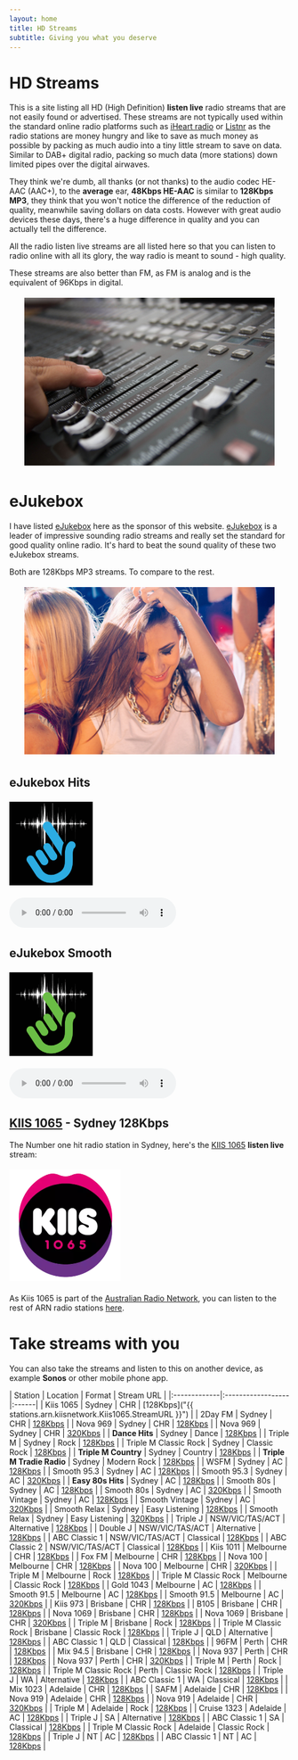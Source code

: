 ```yaml
---
layout: home
title: HD Streams
subtitle: Giving you what you deserve
---
```


# HD Streams

This is a site listing all HD (High Definition) **listen live** radio streams that are not easily found or advertised. These streams are not typically used within the standard online radio platforms such as [iHeart radio](https://www.iheart.com/) or [Listnr](https://www.listnr.com/) as the radio stations are money hungry and like to save as much money as possible by packing as much audio into a tiny little stream to save on data. Similar to DAB+ digital radio, packing so much data (more stations) down limited pipes over the digital airwaves.

They think we're dumb, all thanks (or not thanks) to the audio codec HE-AAC (AAC+), to the **average** ear, **48Kbps HE-AAC** is similar to **128Kbps MP3**, they think that you won't notice the difference of the reduction of quality, meanwhile saving dollars on data costs. However with great audio devices these days, there's a huge difference in quality and you can actually tell the difference. 

All the radio listen live streams are all listed here so that you can listen to radio online with all its glory, the way radio is meant to sound - high quality.

These streams are also better than FM, as FM is analog and is the equivalent of 96Kbps in digital.

<p align="center">
<img style="vertical-align:left;margin:5px 0px 5px 0px" width="450" src="/assets/img/shutterstock_204979480.jpg">
</p>

# eJukebox

I have listed [eJukebox](https://ejukebox.com.au) here as the sponsor of this website. [eJukebox](https://ejukebox.com.au) is a leader of impressive sounding radio streams and really set the standard for good quality online radio. It's hard to beat the sound quality of these two eJukebox streams. 

Both are 128Kbps MP3 streams. To compare to the rest.

<p align="center">
<img style="vertical-align:left;margin:5px 0px 5px 0px" width="450" src="/assets/img/hire-dance1.jpg">
</p>

## eJukebox Hits

<p align="left"><a href="https://www.iheart.com/live/ejukebox-hits-9243">
<img style="vertical-align:left;margin:5px 0px 5px 0px" width="150" src="/assets/img/stations/eJukebox%20Hits_72dpi.png">
</a></p>

<!--Simplest syntax-->
<audio src="https://listen.ejukebox.net/one" type="audio/mpeg" controls>
  I'm sorry. You're browser doesn't support HTML5 <code>audio</code>.
</audio>

## eJukebox Smooth

<p align="left"><a href="https://www.iheart.com/live/ejukebox-smooth-9750">
<img style="vertical-align:left;margin:5px 0px 5px 0px" width="150" src="/assets/img/stations/eJukebox%20Smooth_72dpi.png">
</a></p>

<!--Simplest syntax-->
<audio src="https://listen.ejukebox.net/two" type="audio/mpeg" controls>
  I'm sorry. You're browser doesn't support HTML5 <code>audio</code>.
</audio>

## [KIIS 1065](https://www.kiis1065.com.au) - Sydney 128Kbps

The Number one hit radio station in Sydney, here's the [KIIS 1065](https://www.kiis1065.com.au) **listen live** stream:

<p align="left"><a href="https://playerservices.streamtheworld.com/api/livestream-redirect/ARN_KIIS1065_SC">
<img style="vertical-align:left;margin:5px 0px 5px 0px" width="200" src="/assets/img/stations/kiis1065.png">
</a></p>

<script type="module" src="https://cdn.jsdelivr.net/npm/media-chrome/+esm"></script>
<!--https://playerservices.streamtheworld.com/api/livestream-redirect/ARN_KIIS1065_SC-->
<!--http://27253.live.streamtheworld.com/ARN_KIIS1065AAC/HLS/playlist.m3u8-->
<media-controller audio>
  <audio
    slot="media"
    src="https://playerservices.streamtheworld.com/api/livestream-redirect/ARN_KIIS1065_SC"
  ></audio>
  <media-control-bar>
    <media-play-button></media-play-button>
    <media-time-display></media-time-display>
    <media-mute-button></media-mute-button>
    <media-volume-range></media-volume-range>
    <media-cast-button></media-cast-button>
    <media-airplay-button></media-airplay-button>
  </media-control-bar>
</media-controller>

<!-- <script type="module" src="https://data.jsdelivr.com/v1/package/npm/hls-video-element@latest"></script>

<media-controller audio>
  <hls-video
    src="https://mediaserviceslive.akamaized.net/hls/live/2038308/triplejnsw/masterhq.m3u8"
    slot="media"
    crossorigin
  ></hls-video>
  <media-control-bar>
    <media-play-button></media-play-button>
    <media-live-button></media-live-button>
    <media-mute-button></media-mute-button>
    <media-volume-range></media-volume-range>
    <media-cast-button></media-cast-button>
    <media-airplay-button></media-airplay-button>
  </media-control-bar>
</media-controller> -->

As Kiis 1065 is part of the [Australian Radio Network](https://arn.com.au), you can listen to the rest of ARN radio stations [here](arn).

# Take streams with you

You can also take the streams and listen to this on another device, as example **Sonos** or other mobile phone app. 

| Station | Location | Format | Stream URL |
|:-------------|:------------------|:------|
| Kiis 1065 | Sydney | CHR | [128Kbps]("{{ stations.arn.kiisnetwork.Kiis1065.StreamURL }}") |
| 2Day FM | Sydney | CHR | [128Kbps](https://wz2liw.scahw.com.au/live/2day_128.stream/playlist.m3u8) |
| Nova 969 | Sydney | CHR | [128Kbps](https://playerservices.streamtheworld.com/api/livestream-redirect/NOVA_969_AAC128_SC) |
| Nova 969 | Sydney | CHR | [320Kbps](https://playerservices.streamtheworld.com/api/livestream-redirect/NOVA_969_AAC320_SC) |
| **Dance Hits** | Sydney | Dance | [128Kbps](https://wz2liw.scahw.com.au/live/2dance_128.stream/playlist.m3u8) |
| Triple M | Sydney | Rock | [128Kbps](https://wz3liw.scahw.com.au/live/2mmm_128.stream/playlist.m3u8) |
| Triple M Classic Rock | Sydney | Classic Rock | [128Kbps](https://wz2liw.scahw.com.au/live/2classicrock_128.stream/playlist.m3u8) |
| **Triple M Country** | Sydney | Country | [128Kbps](https://wz2liw.scahw.com.au/live/2classicrock_128.stream/playlist.m3u8) |
| **Triple M Tradie Radio** | Sydney | Modern Rock | [128Kbps](https://wz2liw.scahw.com.au/live/290s_128.stream/playlist.m3u8) |
| WSFM | Sydney | AC | [128Kbps](https://playerservices.streamtheworld.com/api/livestream-redirect/ARN_WSFM_SC) |
| Smooth 95.3 | Sydney | AC | [128Kbps](https://playerservices.streamtheworld.com/api/livestream-redirect/SMOOTH953_AAC128_SC) |
| Smooth 95.3 | Sydney | AC | [320Kbps](https://playerservices.streamtheworld.com/api/livestream-redirect/SMOOTH953_AAC320_SC) |
| **Easy 80s Hits** | Sydney | AC | [128Kbps](https://wz2liw.scahw.com.au/live/2easy_128.stream/playlist.m3u8) |
| Smooth 80s | Sydney | AC | [128Kbps](https://playerservices.streamtheworld.com/api/livestream-redirect/SMOOTH_80S_AAC128_SC) |
| Smooth 80s | Sydney | AC | [320Kbps](https://playerservices.streamtheworld.com/api/livestream-redirect/SMOOTH_80S_AAC320_SC) |
| Smooth Vintage | Sydney | AC | [128Kbps](https://playerservices.streamtheworld.com/api/livestream-redirect/SMOOTHVINTAGE_SYD_AAC128_SC) |
| Smooth Vintage | Sydney | AC | [320Kbps](https://playerservices.streamtheworld.com/api/livestream-redirect/SMOOTHVINTAGE_SYD_AAC320_SC) |
| Smooth Relax | Sydney | Easy Listening | [128Kbps](https://playerservices.streamtheworld.com/api/livestream-redirect/SMOOTHRELAX_SYD_AAC128_SC) |
| Smooth Relax | Sydney | Easy Listening | [320Kbps](https://playerservices.streamtheworld.com/api/livestream-redirect/SMOOTHRELAX_SYD_AAC320_SC) |
| Triple J | NSW/VIC/TAS/ACT | Alternative | [128Kbps](https://mediaserviceslive.akamaized.net/hls/live/2038308/triplejnsw/masterhq.m3u8) |
| Double J | NSW/VIC/TAS/ACT | Alternative | [128Kbps](https://mediaserviceslive.akamaized.net/hls/live/2038315/doublejnsw/masterhq.m3u8) |
| ABC Classic 1 | NSW/VIC/TAS/ACT | Classical | [128Kbps](https://mediaserviceslive.akamaized.net/hls/live/2038316/classicfmnsw/masterhq.m3u8) |
| ABC Classic 2 | NSW/VIC/TAS/ACT | Classical | [128Kbps](https://mediaserviceslive.akamaized.net/hls/live/2038317/classic2/masterhq.m3u8) |
| Kiis 1011 | Melbourne | CHR | [128Kbps](https://playerservices.streamtheworld.com/api/livestream-redirect/ARN_KIIS1011_SC) |
| Fox FM | Melbourne | CHR | [128Kbps](https://wz3liw.scahw.com.au/live/3fox_128.stream/playlist.m3u8) |
| Nova 100 | Melbourne | CHR | [128Kbps](https://playerservices.streamtheworld.com/api/livestream-redirect/NOVA_100_AAC128_SC) |
| Nova 100 | Melbourne | CHR | [320Kbps](https://playerservices.streamtheworld.com/api/livestream-redirect/NOVA_100_AAC320_SC) |
| Triple M | Melbourne | Rock | [128Kbps](https://wz3liw.scahw.com.au/live/3mmm_128.stream/playlist.m3u8) |
| Triple M Classic Rock | Melbourne | Classic Rock | [128Kbps](https://wz2liw.scahw.com.au/live/3classicrock_128.stream/playlist.m3u8) |
| Gold 1043 | Melbourne | AC | [128Kbps](https://playerservices.streamtheworld.com/api/livestream-redirect/ARN_GOLD1043_SC) |
| Smooth 91.5 | Melbourne | AC | [128Kbps](https://playerservices.streamtheworld.com/api/livestream-redirect/SMOOTH915_AAC128_SC) |
| Smooth 91.5 | Melbourne | AC | [320Kbps](https://playerservices.streamtheworld.com/api/livestream-redirect/SMOOTH915_AAC320_SC) |
| Kiis 973 | Brisbane | CHR | [128Kbps](https://playerservices.streamtheworld.com/api/livestream-redirect/ARN_973FM_SC) |
| B105 | Brisbane | CHR | [128Kbps](https://wz4liw.scahw.com.au/live/4bbb_128.stream/playlist.m3u8) |
| Nova 1069 | Brisbane | CHR | [128Kbps](https://playerservices.streamtheworld.com/api/livestream-redirect/NOVA_1069_AAC128_SC) |
| Nova 1069 | Brisbane | CHR | [320Kbps](https://playerservices.streamtheworld.com/api/livestream-redirect/NOVA_1069_AAC320_SC) |
| Triple M | Brisbane | Rock | [128Kbps](https://wz4liw.scahw.com.au/live/4mmm_128.stream/playlist.m3u8) |
| Triple M Classic Rock | Brisbane | Classic Rock | [128Kbps](https://wz2liw.scahw.com.au/live/4classicrock_128.stream/playlist.m3u8) |
| Triple J | QLD | Alternative | [128Kbps](https://mediaserviceslive.akamaized.net/hls/live/2038347/triplejqld/masterhq.m3u8) |
| ABC Classic 1 | QLD | Classical | [128Kbps](https://mediaserviceslive.akamaized.net/hls/live/2038352/classicfmqld/masterhq.m3u8) |
| 96FM | Perth | CHR | [128Kbps](https://playerservices.streamtheworld.com/api/livestream-redirect/ARN_96FM_SC) |
| Mix 94.5 | Brisbane | CHR | [128Kbps](https://wz6liw.scahw.com.au/live/6mix_128.stream/playlist.m3u8) |
| Nova 937 | Perth | CHR | [128Kbps](https://playerservices.streamtheworld.com/api/livestream-redirect/NOVA_937_AAC128_SC) |
| Nova 937 | Perth | CHR | [320Kbps](https://playerservices.streamtheworld.com/api/livestream-redirect/NOVA_937_AAC320_SC) |
| Triple M | Perth | Rock | [128Kbps](https://wz6liw.scahw.com.au/live/6ppm_128.stream/playlist.m3u8) |
| Triple M Classic Rock | Perth | Classic Rock | [128Kbps](https://wz2liw.scahw.com.au/live/6classicrock_128.stream/playlist.m3u8) |
| Triple J | WA | Alternative | [128Kbps](https://mediaserviceslive.akamaized.net/hls/live/2038345/triplejwa/masterhq.m3u8) |
| ABC Classic 1 | WA | Classical | [128Kbps](https://mediaserviceslive.akamaized.net/hls/live/2038349/classicfmwa/masterhq.m3u8) |
| Mix 1023 | Adelaide | CHR | [128Kbps](https://playerservices.streamtheworld.com/api/livestream-redirect/ARN_MIX1023_SC) |
| SAFM | Adelaide | CHR | [128Kbps](https://wz5liw.scahw.com.au/live/5ssa_128.stream/playlist.m3u8) |
| Nova 919 | Adelaide | CHR | [128Kbps](https://playerservices.streamtheworld.com/api/livestream-redirect/NOVA_919_AAC128_SC) |
| Nova 919 | Adelaide | CHR | [320Kbps](https://playerservices.streamtheworld.com/api/livestream-redirect/NOVA_919_AAC320_SC) |
| Triple M | Adelaide | Rock | [128Kbps](https://wz5liw.scahw.com.au/live/5mmm_128.stream/playlist.m3u8) |
| Cruise 1323 | Adelaide | AC | [128Kbps](https://playerservices.streamtheworld.com/api/livestream-redirect/ARN_CRUISE1323_SC) |
| Triple J | SA | Alternative | [128Kbps](https://mediaserviceslive.akamaized.net/hls/live/2038346/triplejsa/masterhq.m3u8) |
| ABC Classic 1 | SA | Classical | [128Kbps](https://mediaserviceslive.akamaized.net/hls/live/2038351/classicfmsa/masterhq.m3u8) |
| Triple M Classic Rock | Adelaide | Classic Rock | [128Kbps](https://wz2liw.scahw.com.au/live/5classicrock_128.stream/playlist.m3u8) |
| Triple J | NT | AC | [128Kbps](https://mediaserviceslive.akamaized.net/hls/live/2038348/triplejnt/masterhq.m3u8) |
| ABC Classic 1 | NT | AC | [128Kbps](https://mediaserviceslive.akamaized.net/hls/live/2038323/classicfmnt/masterhq.m3u8) |